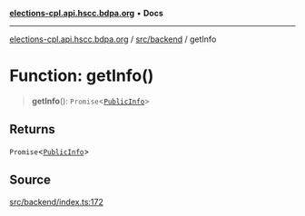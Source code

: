 [**elections-cpl.api.hscc.bdpa.org**](../../../README.md) • **Docs**

***

[elections-cpl.api.hscc.bdpa.org](../../../README.md) / [src/backend](../README.md) / getInfo

# Function: getInfo()

> **getInfo**(): `Promise`\<[`PublicInfo`](../db/type-aliases/PublicInfo.md)\>

## Returns

`Promise`\<[`PublicInfo`](../db/type-aliases/PublicInfo.md)\>

## Source

[src/backend/index.ts:172](https://github.com/nhscc/elections_cpl.api.hscc.bdpa.org/blob/46ed5b306a3fd199be2bd28706c3da03542c6da3/src/backend/index.ts#L172)
